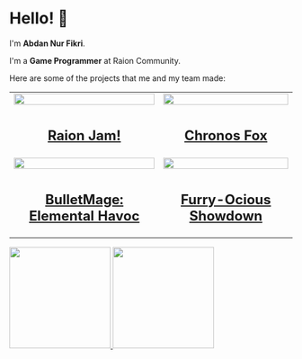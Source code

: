 # Hello! 👋

I'm **Abdan Nur Fikri**. <br>

I'm a **Game Programmer** at Raion Community.

Here are some of the projects that me and my team made:

<div align = "center">
  <table>
    <tr>
      <td><img src="https://github.com/QaorVa/QaorVa/assets/100664948/665dbcb5-0b18-4c2e-9e18-fcbfac9d96bc" width="100%"/></td>
      <td><img src="https://github.com/QaorVa/QaorVa/assets/100664948/34978304-0291-47c4-b126-39219f9fb1e4" width="100%"/></td>
    </tr>
    <tr>
      <td><a href="https://raioncommunity.itch.io/raion-jam"><h2 align="center">Raion Jam!</h2></td>
      <td><a href="https://alexiyous.itch.io/chronos-fox"><h2 align="center">Chronos Fox</h2></td>
    </tr>    
    <tr>
      <td><img src="https://github.com/QaorVa/QaorVa/assets/100664948/97337c36-c33c-460b-b30e-7b4a0e59b348" width="100%"/></td>
      <td><img src="https://github.com/QaorVa/QaorVa/assets/100664948/a93d6d06-cc9f-49f2-af99-5e834b8337c9" width="100%"/></td>
    </tr>
    <tr>
      <td><a href="https://alexiyous.itch.io/bullet-mage"><h2 align="center">BulletMage: Elemental Havoc</h2></td>
      <td><a href="https://alexiyous.itch.io/furry-ocious-showdown"><h2 align="center">Furry-Ocious Showdown</h2></td>
    </tr> 
  </table>

</div>

<p align="left">
<a href="https://github.com/QaorVa">
  <img height="180em" src="https://github-readme-stats-eight-theta.vercel.app/api?username=QaorVa&layout=compact&theme=algolia"/>
  <img height="180em" src="https://github-readme-stats-eight-theta.vercel.app/api/top-langs/?username=QaorVa&layout=compact&theme=algolia"/>
</a>
</p>
